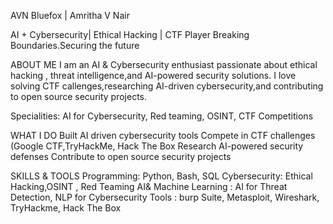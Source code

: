 AVN Bluefox | Amritha V Nair 
                                 
AI + Cybersecurity| Ethical Hacking | CTF Player 
Breaking Boundaries.Securing the future 

ABOUT ME
     I am an AI & Cybersecurity enthusiast passionate about ethical hacking , threat intelligence,and AI-powered security solutions. I love solving CTF callenges,researching AI-driven cybersecurity,and contributing 
     to open source security projects.

Specialities: AI for Cybersecurity, Red teaming, OSINT, CTF Competitions

WHAT I DO
     Built AI driven cybersecurity tools 
     Compete in CTF challenges (Google CTF,TryHackMe, Hack The Box 
     Research AI-powered security defenses 
     Contribute to open source security projects

SKILLS & TOOLS
     Programming: Python, Bash, SQL
     Cybersecurity: Ethical Hacking,OSINT , Red Teaming
     AI& Machine Learning : AI for Threat Detection, NLP for Cybersecurity 
     Tools : burp Suite, Metasploit, Wireshark, TryHackme, Hack The Box
